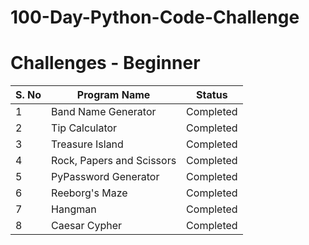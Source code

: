 # 100-Day-Python-Code-Challenge

# Challenges - Beginner
| S. No | Program Name | Status |
|-------|--------------|--------|
| 1 | Band Name Generator | Completed |
| 2 | Tip Calculator | Completed |
| 3 | Treasure Island | Completed |
| 4 | Rock, Papers and Scissors | Completed |
| 5 | PyPassword Generator | Completed |
| 6 | Reeborg's Maze | Completed | 
| 7 | Hangman | Completed | 
| 8 | Caesar Cypher | Completed |
